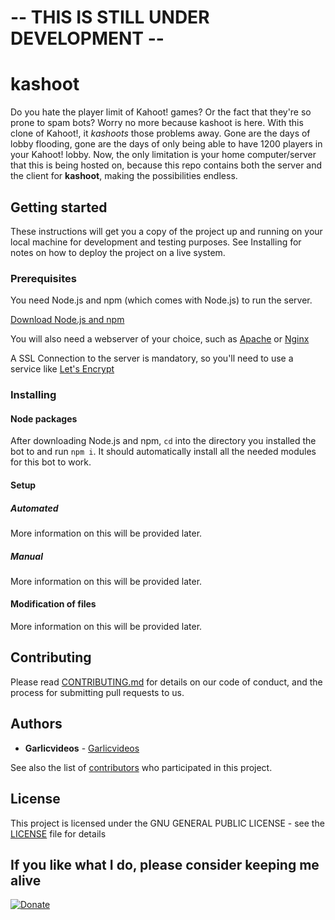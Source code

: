 # -- THIS IS STILL UNDER DEVELOPMENT --

# kashoot

Do you hate the player limit of Kahoot! games? Or the fact that they're so prone to spam bots?
Worry no more because kashoot is here. With this clone of Kahoot!, it _kashoots_ those problems away. Gone are the days of lobby flooding, gone are the days of only being able to have 1200 players in your Kahoot! lobby. Now, the only limitation is your home computer/server that this is being hosted on, because this repo contains both the server and the client for **kashoot**, making the possibilities endless.

## Getting started

These instructions will get you a copy of the project up and running on your local machine for development and testing purposes. See Installing for notes on how to deploy the project on a live system.

### Prerequisites

You need Node.js and npm (which comes with Node.js) to run the server.

[Download Node.js and npm](https://nodejs.org/en/)

You will also need a webserver of your choice, such as [Apache](https://www.apache.org/) or [Nginx](https://www.nginx.com/)

A SSL Connection to the server is mandatory, so you'll need to use a service like [Let's Encrypt](https://letsencrypt.org/)

### Installing
#### Node packages

After downloading Node.js and npm, `cd` into the directory you installed the bot to and run `npm i`. It should automatically install all the needed modules for this bot to work.

#### Setup
##### Automated

More information on this will be provided later.

##### Manual

More information on this will be provided later.

#### Modification of files

More information on this will be provided later.

## Contributing

Please read [CONTRIBUTING.md](CONTRIBUTING.md) for details on our code of conduct, and the process for submitting pull requests to us.

## Authors

* **Garlicvideos** - [Garlicvideos](https://github.com/Garlicvideos)

See also the list of [contributors](https://github.com/Garlicvideos/reddits-nightmare/contributors) who participated in this project.

## License

This project is licensed under the GNU GENERAL PUBLIC LICENSE - see the [LICENSE](LICENSE) file for details

## If you like what I do, please consider keeping me alive

[![Donate](https://img.shields.io/badge/Donate-PayPal-green.svg)](http://paypal.me/Garlicvideos)
